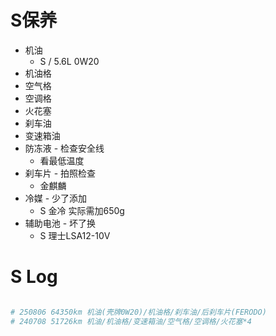 # S保养

* 机油
    * S / 5.6L 0W20
* 机油格
* 空气格
* 空调格
* 火花塞
* 刹车油
* 变速箱油
* 防冻液 - 检查安全线
    * 看最低温度
* 刹车片 - 拍照检查
    * 金麒麟
* 冷媒 - 少了添加
    * S 金冷 实际需加650g
* 辅助电池 - 坏了换
    * S 理士LSA12-10V


# S Log

```bash

# 250806 64350km 机油(壳牌0W20)/机油格/刹车油/后刹车片(FERODO)
# 240708 51726km 机油/机油格/变速箱油/空气格/空调格/火花塞*4

```